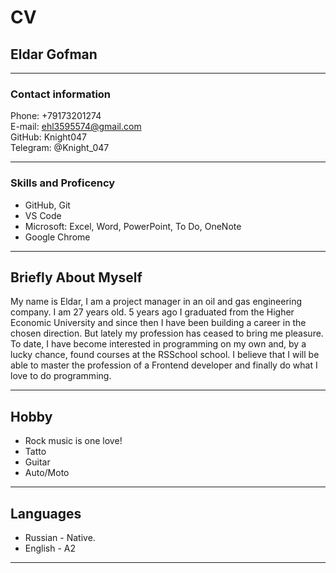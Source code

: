 # CV

## Eldar Gofman
**********
### Contact information
Phone: +79173201274  
E-mail: ehl3595574@gmail.com  
GitHub: Knight047  
Telegram: @Knight_047
**********
### Skills and Proficency
* GitHub, Git  
* VS Code  
* Microsoft: Excel, Word, PowerPoint, To Do, OneNote  
* Google Chrome  
***********
## Briefly About Myself
My name is Eldar, I am a project manager in an oil and gas engineering company. I am 27 years old. 5 years ago I graduated from the Higher Economic University and since then I have been building a career in the chosen direction. But lately my profession has ceased to bring me pleasure. To date, I have become interested in programming on my own and, by a lucky chance, found courses at the RSSchool school. I believe that I will be able to master the profession of a Frontend developer and finally do what I love to do programming.  
***********
## Hobby
* Rock music is one love!
* Tatto
* Guitar
* Auto/Moto  
***********
## Languages
* Russian - Native.
* English - A2  
***********